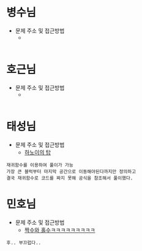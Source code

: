 # 병수님

- 문제 주소 및 접근방법
  - []()

```text

```

# 호근님

- 문제 주소 및 접근방법
  - []()

```text

```

# 태성님

- 문제 주소 및 접근방법
  - [하노이의 탑](https://school.programmers.co.kr/learn/courses/30/lessons/12946)

```text
재귀함수를 이용하여 풀이가 가능
가장 큰 블럭부터 마지막 공간으로 이동해야된다까지만 정의하고
결국 재귀함수로 코드를 짜지 못해 공식을 참조해서 풀이했다.
```

# 민호님

- 문제 주소 및 접근방법
  - [짝수와 홀수ㅋㅋㅋㅋㅋㅋㅋㅋㅋ](https://school.programmers.co.kr/learn/courses/30/lessons/12937)

```text
후.. 부끄럽다..
```

